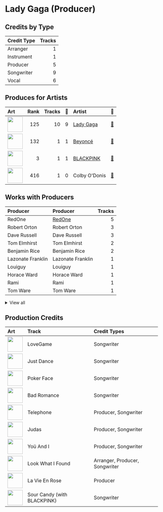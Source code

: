 # Lady Gaga (Producer)

## Credits by Type

| Credit Type | Tracks |
|:---|---:|
| Arranger | 1 |
| Instrument | 1 |
| Producer | 5 |
| Songwriter | 9 |
| Vocal | 6 |

## Produces for Artists

| Art | Rank | Tracks | 💚 | Artist | 🔗 |
|:---|---:|---:|---:|:---|:---|
| <img src="https://i.scdn.co/image/ab6761610000e5eb515dea0684e8e716852e24e0" alt="" width="50" /> | 125 | 10 | 9 | [Lady Gaga](../../artists/lady_gaga/overview.md) | [🔗](https://open.spotify.com/artist/1HY2Jd0NmPuamShAr6KMms) |
| <img src="https://i.scdn.co/image/ab6761610000e5eb247f44069c0bd1781df2f785" alt="" width="50" /> | 132 | 1 | 1 | [Beyoncé](../../artists/beyoncé/overview.md) | [🔗](https://open.spotify.com/artist/6vWDO969PvNqNYHIOW5v0m) |
| <img src="https://i.scdn.co/image/ab6761610000e5ebc9690bc711d04b3d4fd4b87c" alt="" width="50" /> | 3 | 1 | 1 | [BLACKPINK](../../artists/blackpink/overview.md) | [🔗](https://open.spotify.com/artist/41MozSoPIsD1dJM0CLPjZF) |
| <img src="https://i.scdn.co/image/ab6761610000e5eb2c44e078944196a8c1eec256" alt="" width="50" /> | 416 | 1 | 0 | Colby O'Donis | [🔗](https://open.spotify.com/artist/7fObcBw9VM3x7ntWKCYl0z) |

## Works with Producers

| Producer | Producer | Tracks |
|:---|:---|---:|
| RedOne | [RedOne](../redone/overview.md) | 5 |
| Robert Orton | Robert Orton | 3 |
| Dave Russell | Dave Russell | 3 |
| Tom Elmhirst | Tom Elmhirst | 2 |
| Benjamin Rice | Benjamin Rice | 2 |
| Lazonate Franklin | Lazonate Franklin | 1 |
| Louiguy | Louiguy | 1 |
| Horace Ward | Horace Ward | 1 |
| Rami | Rami | 1 |
| Tom Ware | Tom Ware | 1 |


<details>
<summary>View all</summary>

| Producer | Producer | Tracks |
|:---|:---|---:|
| Brian Newman | Brian Newman | 1 |
| Nick Monson | Nick Monson | 1 |
| Madison Love | Madison Love | 1 |
| BloodPop® | BloodPop® (BloodPop) | 1 |
| BURNS | BURNS | 1 |
| Dae Bennett | Dae Bennett | 1 |
| DJ White Shadow | DJ White Shadow | 1 |
| Paul Foley | Paul Foley | 1 |
| Beyoncé | [Beyoncé (Beyoncé)](../beyoncé_(beyoncé)/overview.md) | 1 |
| LaShawn Daniels | LaShawn Daniels | 1 |
| Hisashi Mizoguchi | Hisashi Mizoguchi | 1 |
| Robert John "Mutt" Lange | Robert John "Mutt" Lange | 1 |
| Rodney Jerkins | Rodney Jerkins | 1 |
| Édith Piaf | Édith Piaf (Piaf, Édith) | 1 |
| Mike "Handz" Donaldson | Mike "Handz" Donaldson | 1 |
| Lukas Nelson | Lukas Nelson | 1 |
| Trevor Muzzy | Trevor Muzzy | 1 |
| Mark Nilan, Jr. | Mark Nilan, Jr. | 1 |
| Aaron Raitiere | Aaron Raitiere | 1 |
| Mark "Spike" Stent | [Mark "Spike" Stent](../mark__spike__stent/overview.md) | 1 |
| Akon | Akon | 1 |
| Olle Romo | Olle Romo | 1 |

</details>


## Production Credits

| Art | Track | Credit Types |
|:---|:---|:---|
| <img src="https://i.scdn.co/image/ab67616d0000b273631810af03785dbad83f5c81" alt="" width="50" /> | LoveGame | Songwriter |
| <img src="https://i.scdn.co/image/ab67616d0000b273631810af03785dbad83f5c81" alt="" width="50" /> | Just Dance | Songwriter |
| <img src="https://i.scdn.co/image/ab67616d0000b273631810af03785dbad83f5c81" alt="" width="50" /> | Poker Face | Songwriter |
| <img src="https://i.scdn.co/image/ab67616d0000b2735c9890c0456a3719eeecd8aa" alt="" width="50" /> | Bad Romance | Songwriter |
| <img src="https://i.scdn.co/image/ab67616d0000b2735c9890c0456a3719eeecd8aa" alt="" width="50" /> | Telephone | Producer, Songwriter |
| <img src="https://i.scdn.co/image/ab67616d0000b2734ba15b951a5cff36133ca5bd" alt="" width="50" /> | Judas | Producer, Songwriter |
| <img src="https://i.scdn.co/image/ab67616d0000b2734ba15b951a5cff36133ca5bd" alt="" width="50" /> | Yoü And I | Producer, Songwriter |
| <img src="https://i.scdn.co/image/ab67616d0000b273e2d156fdc691f57900134342" alt="" width="50" /> | Look What I Found | Arranger, Producer, Songwriter |
| <img src="https://i.scdn.co/image/ab67616d0000b273e2d156fdc691f57900134342" alt="" width="50" /> | La Vie En Rose | Producer |
| <img src="https://i.scdn.co/image/ab67616d0000b2736040effba89b9b00a6f6743a" alt="" width="50" /> | Sour Candy (with BLACKPINK) | Songwriter |